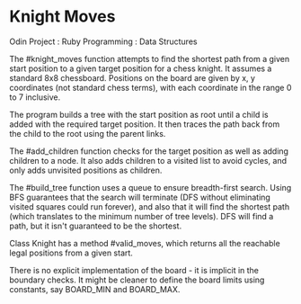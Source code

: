 # Knight Moves

Odin Project : Ruby Programming : Data Structures

The #knight_moves function attempts to find the shortest path from a given start position to a given target position for a chess knight.  It assumes a standard 8x8 chessboard.  Positions on the board are given by x, y coordinates (not standard chess terms), with each coordinate in the range 0 to 7 inclusive.

The program builds a tree with the start position as root until a child is added with the required target position. It then traces the path back from the child to the root using the parent links.

The #add_children function checks for the target position as well as adding children to a node.  It also adds children to a visited list to avoid cycles, and only adds unvisited positions as children.

The #build_tree function uses a queue to ensure breadth-first search.  Using BFS guarantees that the search will terminate (DFS without eliminating visited squares could run forever), and also that it will find the shortest path (which translates to the minimum number of tree levels).  DFS will find a path, but it isn't guaranteed to be the shortest.

Class Knight has a method #valid_moves, which returns all the reachable legal positions from a given start.

There is no explicit implementation of the board  - it is implicit in the boundary checks.  It might be cleaner to define the board limits using constants, say BOARD_MIN and BOARD_MAX.

